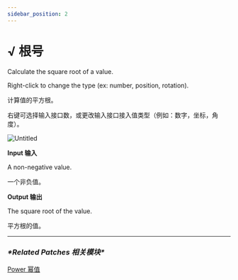 ```yaml
---
sidebar_position: 2
---
```


# √ 根号

Calculate the square root of a value.

Right-click to change the type (ex: number, position, rotation).

计算值的平方根。

右键可选择输入接口数，或更改输入接口接入值类型（例如：数字，坐标，角度）。

![Untitled](https://s3.us-west-2.amazonaws.com/secure.notion-static.com/5198bf53-1e73-4f2b-86e9-2deb3e7aff91/Untitled.png?X-Amz-Algorithm=AWS4-HMAC-SHA256&X-Amz-Content-Sha256=UNSIGNED-PAYLOAD&X-Amz-Credential=AKIAT73L2G45EIPT3X45%2F20220602%2Fus-west-2%2Fs3%2Faws4_request&X-Amz-Date=20220602T174031Z&X-Amz-Expires=86400&X-Amz-Signature=e7ef90b1f5fd88a5bd943e9a4462b054d1a5c6e0d398cb1c7686539415aa15c3&X-Amz-SignedHeaders=host&response-content-disposition=filename%20%3D%22Untitled.png%22&x-id=GetObject)

**Input 输入**

A non-negative value.

一个非负值。

**Output 输出**

The square root of the value.

平方根的值。

------

### ***\*Related Patches 相关模块\****

[Power 幂值](https://www.notion.so/Power-12999362c504431f8d452d375f76ffc4)
